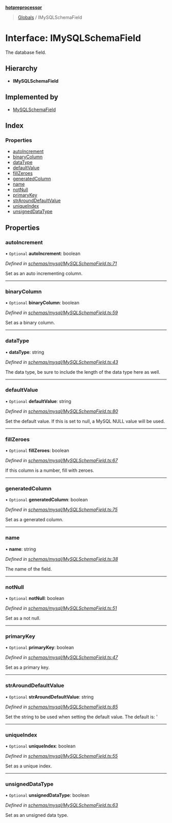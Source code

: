 **[hotpreprocessor](../README.md)**

> [Globals](../globals.md) / IMySQLSchemaField

# Interface: IMySQLSchemaField

The database field.

## Hierarchy

* **IMySQLSchemaField**

## Implemented by

* [MySQLSchemaField](../classes/mysqlschemafield.md)

## Index

### Properties

* [autoIncrement](imysqlschemafield.md#autoincrement)
* [binaryColumn](imysqlschemafield.md#binarycolumn)
* [dataType](imysqlschemafield.md#datatype)
* [defaultValue](imysqlschemafield.md#defaultvalue)
* [fillZeroes](imysqlschemafield.md#fillzeroes)
* [generatedColumn](imysqlschemafield.md#generatedcolumn)
* [name](imysqlschemafield.md#name)
* [notNull](imysqlschemafield.md#notnull)
* [primaryKey](imysqlschemafield.md#primarykey)
* [strAroundDefaultValue](imysqlschemafield.md#strarounddefaultvalue)
* [uniqueIndex](imysqlschemafield.md#uniqueindex)
* [unsignedDataType](imysqlschemafield.md#unsigneddatatype)

## Properties

### autoIncrement

• `Optional` **autoIncrement**: boolean

*Defined in [schemas/mysql/MySQLSchemaField.ts:71](https://github.com/OurFreeLight/HotPreprocessor/blob/4cb6771/src/schemas/mysql/MySQLSchemaField.ts#L71)*

Set as an auto incrementing column.

___

### binaryColumn

• `Optional` **binaryColumn**: boolean

*Defined in [schemas/mysql/MySQLSchemaField.ts:59](https://github.com/OurFreeLight/HotPreprocessor/blob/4cb6771/src/schemas/mysql/MySQLSchemaField.ts#L59)*

Set as a binary column.

___

### dataType

•  **dataType**: string

*Defined in [schemas/mysql/MySQLSchemaField.ts:43](https://github.com/OurFreeLight/HotPreprocessor/blob/4cb6771/src/schemas/mysql/MySQLSchemaField.ts#L43)*

The data type, be sure to include the length of the
data type here as well.

___

### defaultValue

• `Optional` **defaultValue**: string

*Defined in [schemas/mysql/MySQLSchemaField.ts:80](https://github.com/OurFreeLight/HotPreprocessor/blob/4cb6771/src/schemas/mysql/MySQLSchemaField.ts#L80)*

Set the default value. If this is set to null, a
MySQL NULL value will be used.

___

### fillZeroes

• `Optional` **fillZeroes**: boolean

*Defined in [schemas/mysql/MySQLSchemaField.ts:67](https://github.com/OurFreeLight/HotPreprocessor/blob/4cb6771/src/schemas/mysql/MySQLSchemaField.ts#L67)*

If this column is a number, fill with zeroes.

___

### generatedColumn

• `Optional` **generatedColumn**: boolean

*Defined in [schemas/mysql/MySQLSchemaField.ts:75](https://github.com/OurFreeLight/HotPreprocessor/blob/4cb6771/src/schemas/mysql/MySQLSchemaField.ts#L75)*

Set as a generated column.

___

### name

•  **name**: string

*Defined in [schemas/mysql/MySQLSchemaField.ts:38](https://github.com/OurFreeLight/HotPreprocessor/blob/4cb6771/src/schemas/mysql/MySQLSchemaField.ts#L38)*

The name of the field.

___

### notNull

• `Optional` **notNull**: boolean

*Defined in [schemas/mysql/MySQLSchemaField.ts:51](https://github.com/OurFreeLight/HotPreprocessor/blob/4cb6771/src/schemas/mysql/MySQLSchemaField.ts#L51)*

Set as a not null.

___

### primaryKey

• `Optional` **primaryKey**: boolean

*Defined in [schemas/mysql/MySQLSchemaField.ts:47](https://github.com/OurFreeLight/HotPreprocessor/blob/4cb6771/src/schemas/mysql/MySQLSchemaField.ts#L47)*

Set as a primary key.

___

### strAroundDefaultValue

• `Optional` **strAroundDefaultValue**: string

*Defined in [schemas/mysql/MySQLSchemaField.ts:85](https://github.com/OurFreeLight/HotPreprocessor/blob/4cb6771/src/schemas/mysql/MySQLSchemaField.ts#L85)*

Set the string to be used when setting the default
value. The default is: '

___

### uniqueIndex

• `Optional` **uniqueIndex**: boolean

*Defined in [schemas/mysql/MySQLSchemaField.ts:55](https://github.com/OurFreeLight/HotPreprocessor/blob/4cb6771/src/schemas/mysql/MySQLSchemaField.ts#L55)*

Set as a unique index.

___

### unsignedDataType

• `Optional` **unsignedDataType**: boolean

*Defined in [schemas/mysql/MySQLSchemaField.ts:63](https://github.com/OurFreeLight/HotPreprocessor/blob/4cb6771/src/schemas/mysql/MySQLSchemaField.ts#L63)*

Set as an unsigned data type.
